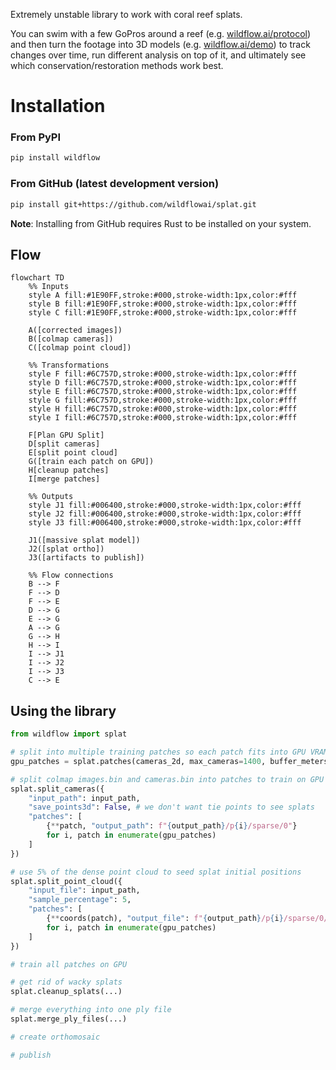Extremely unstable library to work with coral reef splats.

You can swim with a few GoPros around a reef (e.g. [wildflow.ai/protocol](https://wildflow.ai/protocol)) and then turn the footage into 3D models (e.g. [wildflow.ai/demo](https://wildflow.ai/demo)) to track changes over time, run different analysis on top of it, and ultimately see which conservation/restoration methods work best.

# Installation

### From PyPI
```bash
pip install wildflow
```

### From GitHub (latest development version)
```bash
pip install git+https://github.com/wildflowai/splat.git
```

**Note**: Installing from GitHub requires Rust to be installed on your system.

## Flow

```mermaid
flowchart TD
    %% Inputs
    style A fill:#1E90FF,stroke:#000,stroke-width:1px,color:#fff
    style B fill:#1E90FF,stroke:#000,stroke-width:1px,color:#fff
    style C fill:#1E90FF,stroke:#000,stroke-width:1px,color:#fff

    A([corrected images]) 
    B([colmap cameras])
    C([colmap point cloud])

    %% Transformations
    style F fill:#6C757D,stroke:#000,stroke-width:1px,color:#fff
    style D fill:#6C757D,stroke:#000,stroke-width:1px,color:#fff
    style E fill:#6C757D,stroke:#000,stroke-width:1px,color:#fff
    style G fill:#6C757D,stroke:#000,stroke-width:1px,color:#fff
    style H fill:#6C757D,stroke:#000,stroke-width:1px,color:#fff
    style I fill:#6C757D,stroke:#000,stroke-width:1px,color:#fff

    F[Plan GPU Split]
    D[split cameras]
    E[split point cloud]
    G([train each patch on GPU])
    H[cleanup patches]
    I[merge patches]

    %% Outputs
    style J1 fill:#006400,stroke:#000,stroke-width:1px,color:#fff
    style J2 fill:#006400,stroke:#000,stroke-width:1px,color:#fff
    style J3 fill:#006400,stroke:#000,stroke-width:1px,color:#fff

    J1([massive splat model])
    J2([splat ortho])
    J3([artifacts to publish])

    %% Flow connections
    B --> F
    F --> D
    F --> E
    D --> G
    E --> G
    A --> G
    G --> H
    H --> I
    I --> J1
    I --> J2
    I --> J3
    C --> E
```

## Using the library
```py
from wildflow import splat

# split into multiple training patches so each patch fits into GPU VRAM
gpu_patches = splat.patches(cameras_2d, max_cameras=1400, buffer_meters=2)

# split colmap images.bin and cameras.bin into patches to train on GPU
splat.split_cameras({
    "input_path": input_path,
    "save_points3d": False, # we don't want tie points to see splats
    "patches": [
        {**patch, "output_path": f"{output_path}/p{i}/sparse/0"}
        for i, patch in enumerate(gpu_patches)
    ]
})

# use 5% of the dense point cloud to seed splat initial positions
splat.split_point_cloud({
    "input_file": input_path,
    "sample_percentage": 5,
    "patches": [
        {**coords(patch), "output_file": f"{output_path}/p{i}/sparse/0/points3D.bin"}
        for i, patch in enumerate(gpu_patches)
    ]
})

# train all patches on GPU

# get rid of wacky splats
splat.cleanup_splats(...)

# merge everything into one ply file
splat.merge_ply_files(...)

# create orthomosaic

# publish

```
